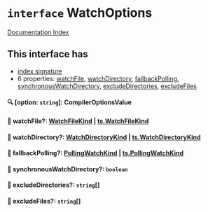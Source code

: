 # `interface` WatchOptions

[Documentation Index](../README.md)

## This interface has

- [index signature](#-option-string-compileroptionsvalue)
- 6 properties:
[watchFile](#-watchfile-watchfilekind--tswatchfilekind),
[watchDirectory](#-watchdirectory-watchdirectorykind--tswatchdirectorykind),
[fallbackPolling](#-fallbackpolling-pollingwatchkind--tspollingwatchkind),
[synchronousWatchDirectory](#-synchronouswatchdirectory-boolean),
[excludeDirectories](#-excludedirectories-string),
[excludeFiles](#-excludefiles-string)


#### 🔍 [option: `string`]: CompilerOptionsValue



#### 📄 watchFile?: [WatchFileKind](../enum.WatchFileKind.2/README.md) | [ts.WatchFileKind](../enum.WatchFileKind/README.md)



#### 📄 watchDirectory?: [WatchDirectoryKind](../enum.WatchDirectoryKind.2/README.md) | [ts.WatchDirectoryKind](../enum.WatchDirectoryKind/README.md)



#### 📄 fallbackPolling?: [PollingWatchKind](../enum.PollingWatchKind.2/README.md) | [ts.PollingWatchKind](../enum.PollingWatchKind/README.md)



#### 📄 synchronousWatchDirectory?: `boolean`



#### 📄 excludeDirectories?: `string`\[]



#### 📄 excludeFiles?: `string`\[]



